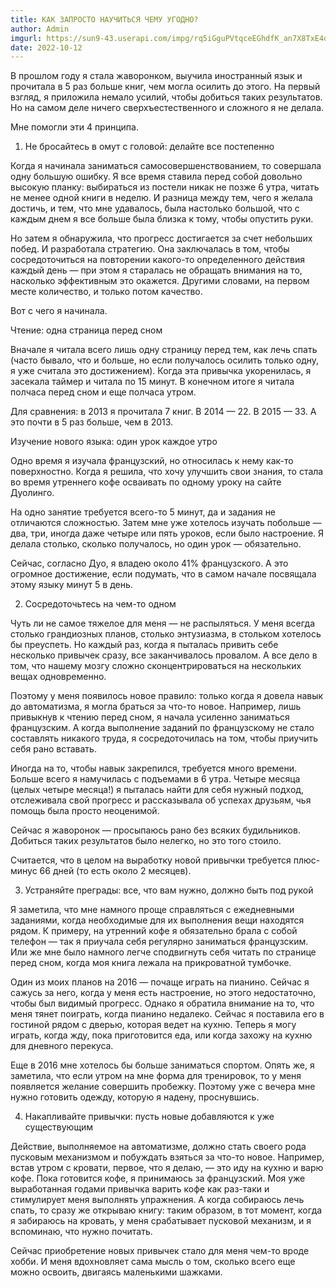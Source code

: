 ```yaml
---
title: КАК ЗАПРОСТО НАУЧИТЬСЯ ЧЕМУ УГОДНО? 
author: Admin
imgurl: https://sun9-43.userapi.com/impg/rq5iGguPVtqceEGhdfK_an7X8TxE4d-9L1sS_Q/EsOks2462UM.jpg?size=1080x675&quality=96&sign=90345b02a93c5b20360c564655878437&c_uniq_tag=q-vWFnUQs-0Wyb-bPeGjM55swnJnUpA8uWVh55UCLic&type=album
date: 2022-10-12
---
```


 
В прошлом году я стала жаворонком, выучила иностранный язык и прочитала в 5 раз больше книг, чем могла осилить до этого. На первый взгляд, я приложила немало усилий, чтобы добиться таких результатов. Но на самом деле ничего сверхъестественного и сложного я не делала. 
 
Мне помогли эти 4 принципа. 
<!--more-->
1. Не бросайтесь в омут с головой: делайте все постепенно 
 
Когда я начинала заниматься самосовершенствованием, то совершала одну большую ошибку. Я все время ставила перед собой довольно высокую планку: выбираться из постели никак не позже 6 утра, читать не менее одной книги в неделю. И разница между тем, чего я желала достичь, и тем, что мне удавалось, была настолько большой, что с каждым днем я все больше была близка к тому, чтобы опустить руки. 
 
Но затем я обнаружила, что прогресс достигается за счет небольших побед. И разработала стратегию. Она заключалась в том, чтобы сосредоточиться на повторении какого-то определенного действия каждый день — при этом я старалась не обращать внимания на то, насколько эффективным это окажется. Другими словами, на первом месте количество, и только потом качество. 
 
Вот с чего я начинала. 
 
Чтение: одна страница перед сном 
 
Вначале я читала всего лишь одну страницу перед тем, как лечь спать (часто бывало, что и больше, но если получалось осилить только одну, я уже считала это достижением). Когда эта привычка укоренилась, я засекала таймер и читала по 15 минут. В конечном итоге я читала полчаса перед сном и еще полчаса утром. 
 
Для сравнения: в 2013 я прочитала 7 книг. В 2014 — 22. В 2015 — 33. А это почти в 5 раз больше, чем в 2013. 
 
Изучение нового языка: один урок каждое утро 
 
Одно время я изучала французский, но относилась к нему как-то поверхностно. Когда я решила, что хочу улучшить свои знания, то стала во время утреннего кофе осваивать по одному уроку на сайте Дуолинго. 
 
На одно занятие требуется всего-то 5 минут, да и задания не отличаются сложностью. Затем мне уже хотелось изучать побольше — два, три, иногда даже четыре или пять уроков, если было настроение. Я делала столько, сколько получалось, но один урок — обязательно. 
 
Сейчас, согласно Дуо, я владею около 41% французского. А это огромное достижение, если подумать, что в самом начале посвящала этому языку минут 5 в день. 
 
2. Сосредоточьтесь на чем-то одном 
 
Чуть ли не самое тяжелое для меня — не распыляться. У меня всегда столько грандиозных планов, столько энтузиазма, в стольком хотелось бы преуспеть. Но каждый раз, когда я пыталась привить себе несколько привычек сразу, все заканчивалось провалом. А все дело в том, что нашему мозгу сложно сконцентрироваться на нескольких вещах одновременно. 
 
Поэтому у меня появилось новое правило: только когда я довела навык до автоматизма, я могла браться за что-то новое. Например, лишь привыкнув к чтению перед сном, я начала усиленно заниматься французским. А когда выполнение заданий по французскому не стало составлять никакого труда, я сосредоточилась на том, чтобы приучить себя рано вставать. 
 
Иногда на то, чтобы навык закрепился, требуется много времени. Больше всего я намучилась с подъемами в 6 утра. Четыре месяца (целых четыре месяца!) я пыталась найти для себя нужный подход, отслеживала свой прогресс и рассказывала об успехах друзьям, чья помощь была просто неоценимой. 
 
Сейчас я жаворонок — просыпаюсь рано без всяких будильников. Добиться таких результатов было нелегко, но это того стоило. 
 
Считается, что в целом на выработку новой привычки требуется плюс-минус 66 дней (то есть около 2 месяцев). 
 
3. Устраняйте преграды: все, что вам нужно, должно быть под рукой 
 
Я заметила, что мне намного проще справляться с ежедневными заданиями, когда необходимые для их выполнения вещи находятся рядом. К примеру, на утренний кофе я обязательно брала с собой телефон — так я приучала себя регулярно заниматься французским. 
Или же мне было намного легче сподвигнуть себя читать по странице перед сном, когда моя книга лежала на прикроватной тумбочке. 
 
Один из моих планов на 2016 — почаще играть на пианино. Сейчас я сажусь за него, когда у меня есть настроение, но этого недостаточно, чтобы был видимый прогресс. Однако я обратила внимание на то, что меня тянет поиграть, когда пианино недалеко. Сейчас я поставила его в гостиной рядом с дверью, которая ведет на кухню. Теперь я могу играть, когда жду, пока приготовится еда, или когда захожу на кухню для дневного перекуса. 
 
Еще в 2016 мне хотелось бы больше заниматься спортом. Опять же, я заметила, что если утром на мне форма для тренировок, то у меня появляется желание совершить пробежку. Поэтому уже с вечера мне нужно готовить одежду, которую я надену, проснувшись. 
 
4. Накапливайте привычки: пусть новые добавляются к уже существующим 
 
Действие, выполняемое на автоматизме, должно стать своего рода пусковым механизмом и побуждать взяться за что-то новое. Например, встав утром с кровати, первое, что я делаю, — это иду на кухню и варю кофе. Пока готовится кофе, я принимаюсь за французский. Моя уже выработанная годами привычка варить кофе как раз-таки и стимулирует меня выполнять упражнения. А когда собираюсь лечь спать, то сразу же открываю книгу: таким образом, в тот момент, когда я забираюсь на кровать, у меня срабатывает пусковой механизм, и я вспоминаю, что нужно почитать. 
 
Сейчас приобретение новых привычек стало для меня чем-то вроде хобби. И меня вдохновляет сама мысль о том, сколько всего еще можно освоить, двигаясь маленькими шажками. 

      
